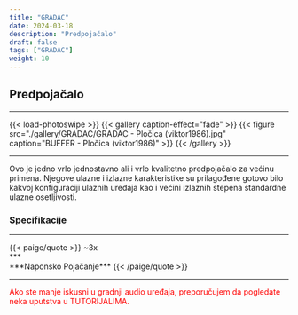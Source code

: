 ```yaml
---
title: "GRADAC"
date: 2024-03-18
description: "Predpojačalo"
draft: false
tags: ["GRADAC"]
weight: 10
---
```

## Predpojačalo

<hr>
{{< load-photoswipe >}}
{{< gallery caption-effect="fade" >}}
  {{< figure src="./gallery/GRADAC/GRADAC - Pločica (viktor1986).jpg" caption="BUFFER - Pločica (viktor1986)" >}}
{{< /gallery >}}
<hr>

Ovo je jedno vrlo jednostavno ali i vrlo kvalitetno predpojačalo za većinu primena. Njegove ulazne i izlazne karakteristike su prilagođene gotovo bilo kakvoj konfiguraciji ulaznih uređaja kao i većini izlaznih stepena standardne ulazne osetljivosti.

### Specifikacije
<hr>
{{< paige/quote >}}
~3x<br>***<br>***Naponsko Pojačanje***
{{< /paige/quote >}}
<hr>

<p style="color: red;" class="text-center">Ako ste manje iskusni u gradnji audio uređaja, preporučujem da pogledate neka uputstva u TUTORIJALIMA.</p>
